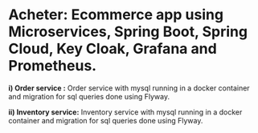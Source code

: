 # Acheter: Ecommerce app using Microservices, Spring Boot, Spring Cloud, Key Cloak, Grafana and Prometheus.

**i) Order service :** 
Order service with mysql running in a docker container and migration for sql queries done using Flyway.

**ii) Inventory service:** 
Inventory service with mysql running in a docker container and migration for sql queries done using Flyway.



